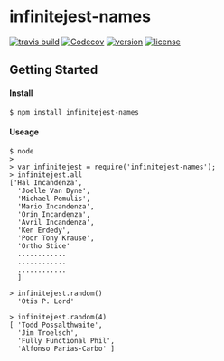 # infinitejest-names

[![travis build](https://img.shields.io/travis/accraze/infinitejest-names.svg)](https://travis-ci.org/accraze/infinitejest-names)
[![Codecov](https://img.shields.io/codecov/c/github/accraze/infinitejest-names.svg)](https://codecov.io/github/accraze/infinitejest-names)
[![version](https://img.shields.io/npm/v/infinitejest-names.svg)](https://www.npmjs.com/package/infinitejest-names)
[![license](https://img.shields.io/npm/l/infinitejest-names.svg)](https://www.npmjs.com/package/infinitejest-names)


## Getting Started
#### Install
```
$ npm install infinitejest-names
```

#### Useage
```
$ node
> 
> var infinitejest = require('infinitejest-names');
> infinitejest.all
['Hal Incandenza',
  'Joelle Van Dyne',
  'Michael Pemulis',
  'Mario Incandenza',
  'Orin Incandenza',
  'Avril Incandenza',
  'Ken Erdedy',
  'Poor Tony Krause',
  'Ortho Stice'
  ............
  ............
  ............
  ]

> infinitejest.random()
  'Otis P. Lord'

> infinitejest.random(4)
[ 'Todd Possalthwaite',
  'Jim Troelsch',
  'Fully Functional Phil',
  'Alfonso Parias-Carbo' ]
```